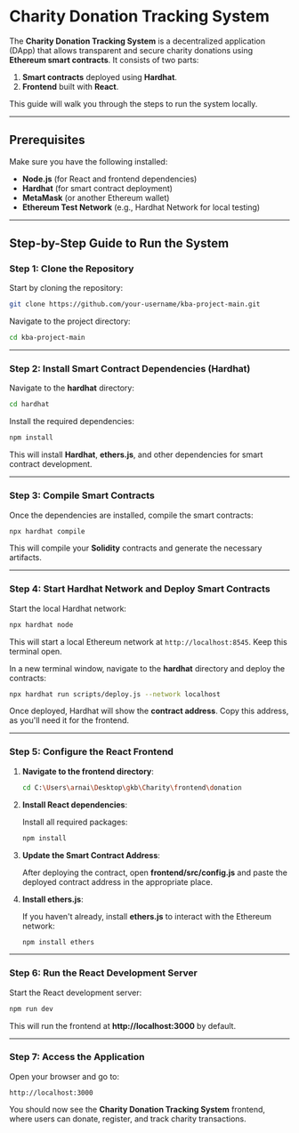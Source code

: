 # Charity Donation Tracking System

The **Charity Donation Tracking System** is a decentralized application (DApp) that allows transparent and secure charity donations using **Ethereum smart contracts**. It consists of two parts:
1. **Smart contracts** deployed using **Hardhat**.
2. **Frontend** built with **React**.

This guide will walk you through the steps to run the system locally.

---

## Prerequisites

Make sure you have the following installed:
- **Node.js** (for React and frontend dependencies)
- **Hardhat** (for smart contract deployment)
- **MetaMask** (or another Ethereum wallet)
- **Ethereum Test Network** (e.g., Hardhat Network for local testing)

---

## Step-by-Step Guide to Run the System

### Step 1: Clone the Repository

Start by cloning the repository:

```bash
git clone https://github.com/your-username/kba-project-main.git
```

Navigate to the project directory:

```bash
cd kba-project-main
```

---

### Step 2: Install Smart Contract Dependencies (Hardhat)

Navigate to the **hardhat** directory:

```bash
cd hardhat
```

Install the required dependencies:

```bash
npm install
```

This will install **Hardhat**, **ethers.js**, and other dependencies for smart contract development.

---

### Step 3: Compile Smart Contracts

Once the dependencies are installed, compile the smart contracts:

```bash
npx hardhat compile
```

This will compile your **Solidity** contracts and generate the necessary artifacts.

---

### Step 4: Start Hardhat Network and Deploy Smart Contracts

Start the local Hardhat network:

```bash
npx hardhat node
```

This will start a local Ethereum network at `http://localhost:8545`. Keep this terminal open.

In a new terminal window, navigate to the **hardhat** directory and deploy the contracts:

```bash
npx hardhat run scripts/deploy.js --network localhost
```

Once deployed, Hardhat will show the **contract address**. Copy this address, as you'll need it for the frontend.

---

### Step 5: Configure the React Frontend

1. **Navigate to the frontend directory**:

   ```bash
   cd C:\Users\arnai\Desktop\gkb\Charity\frontend\donation
   ```

2. **Install React dependencies**:

   Install all required packages:

   ```bash
   npm install
   ```

3. **Update the Smart Contract Address**:

   After deploying the contract, open **frontend/src/config.js** and paste the deployed contract address in the appropriate place.

4. **Install ethers.js**:

   If you haven't already, install **ethers.js** to interact with the Ethereum network:

   ```bash
   npm install ethers
   ```

---

### Step 6: Run the React Development Server

Start the React development server:

```bash
npm run dev
```

This will run the frontend at **http://localhost:3000** by default.

---

### Step 7: Access the Application

Open your browser and go to:

```plaintext
http://localhost:3000
```

You should now see the **Charity Donation Tracking System** frontend, where users can donate, register, and track charity transactions.

